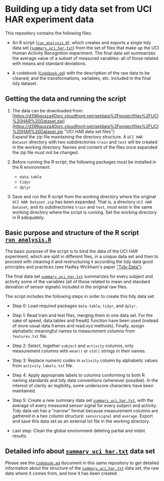 # Building up a tidy data set from UCI HAR experiment data

This repository contains the following files:

- An R script ([`run_analysis.R`](https://github.com/e-bertrand/getting_and_cleaning_data/blob/master/run_analysis.R "run_analysis.R script")), which creates and exports a single tidy data set ([`summary_uci_har.txt`](https://s3.amazonaws.com/coursera-uploads/user-35028f96ffdc0b3269d98348/975119/asst-3/44ba7100a75b11e5a2c3af6173465df2.txt "summary_uci_har.txt file")) from the set of files that make up the UCI Human Activity Recognition experiment. The final data set summarizes the average value of a subset of measured variables: all of those related with means and standard deviations. 

- A codebook ([`Codebook.md`](https://github.com/e-bertrand/getting_and_cleaning_data/blob/master/Codebook.md "Codebook document")) with the description of the raw data to be cleaned, and the transformations, variables, etc. included in the final tidy dataset.

## Getting the data and running the script

1. The data can be downloaded from: [https://d396qusza40orc.cloudfront.net/getdata%2Fprojectfiles%2FUCI%20HAR%20Dataset.zip](https://d396qusza40orc.cloudfront.net/getdata%2Fprojectfiles%2FUCI%20HAR%20Dataset.zip  "UCI HAR data set files")  
Expand the zip file maintaining the directory structure. A `UCI HAR Dataset` directory with two subdirectories `train` and `test` will be created in the working directory. Names and content of the files once expanded the zip file must not be changed.

2. Before running the R script, the following packages must be installed in the R environment:

	- `data.table`
	- `tidyr`
	- `dplyr`    
                                                             
3. Save and run the R script from the working directory where the original `UCI HAR Dataset.zip` has been expanded. That is, a directory `UCI HAR Dataset`, and its subdirectories `train` and `test`, must exist in the same working directory where the script is running. Set the working directory in R adequately.

## Basic purpose and structure of the R script [`run_analysis.R`](https://github.com/e-bertrand/getting_and_cleaning_data/blob/master/run_analysis.R "run_analysis.R script")

The basic purpose of the script is to bind the data of the UCI HAR experiment, which are split in different files, in a unique data set and then to proceed with cleaning it and restructuring it according the tidy data good principles and practices (see Hadley Wickham's paper ["Tidy Data"](http://www.jstatsoft.org/article/view/v059i10 "Tidy Data paper")).

The final data set [`summary_uci_har.txt`](https://s3.amazonaws.com/coursera-uploads/user-35028f96ffdc0b3269d98348/975119/asst-3/44ba7100a75b11e5a2c3af6173465df2.txt "summary_uci_har.txt file") summarizes for every subject and activity some of the variables (all of those related to mean and standard deviation of sensor signals) included in the original raw files.

The script includes the following steps in order to create this tidy data set:

- Step 0: Load required packages `data.table`, `tidyr`, and `dplyr`.

- Step 1: Read train and test files, merging them in one data set. For the sake of speed, data.tables and fread() function have been used (instead of more usual data.frames and read.xyz methods). Finally, assign alphabetic meaningful names to measurement columns from `features.txt` file.

- Step 2: Select, together `subject` and `activity` columns, only measurement columns with `mean()` or `std()` strings in their names. 

- Step 3: Replace numeric codes in `activity` column by alphabetic values from `activity_labels.txt` file.

- Step 4: Apply appropriate labels to columns conforming to both R naming standards and tidy data conventions (whenever possible). In the interest of clarity an legibility, some underscore characters have been maintained. 

- Step 5: Create a new summary data set [`summary_uci_har.txt`](https://s3.amazonaws.com/coursera-uploads/user-35028f96ffdc0b3269d98348/975119/asst-3/44ba7100a75b11e5a2c3af6173465df2.txt "summary_uci_har.txt file"), with the average of every measured sensor signal for every subject and activity. Tidy data set has a "narrow" format because measurement columns are gathered in a two column structure: `sensorsignal` and `average`. Export and save this data set as an external txt file in the working directory.   

- Last step: Clean the global environment deleting partial and midst results.

## Detailed info about [`summary_uci_har.txt`](https://s3.amazonaws.com/coursera-uploads/user-35028f96ffdc0b3269d98348/975119/asst-3/44ba7100a75b11e5a2c3af6173465df2.txt "summary_uci_har.txt file") data set
Please see the [`Codebook.md`](https://github.com/e-bertrand/getting_and_cleaning_data/blob/master/Codebook.md "Codebook document") document in this same repository to get detailed information about the structure of the [`summary_uci_har.txt`](https://s3.amazonaws.com/coursera-uploads/user-35028f96ffdc0b3269d98348/975119/asst-3/44ba7100a75b11e5a2c3af6173465df2.txt "summary_uci_har.txt file") data set, the raw data where it comes from, and how it has been created.
